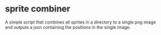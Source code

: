 # sprite combiner

A simple script that combines all sprites in a directory to a single png image and outputs a json containing the positions in the single image.
